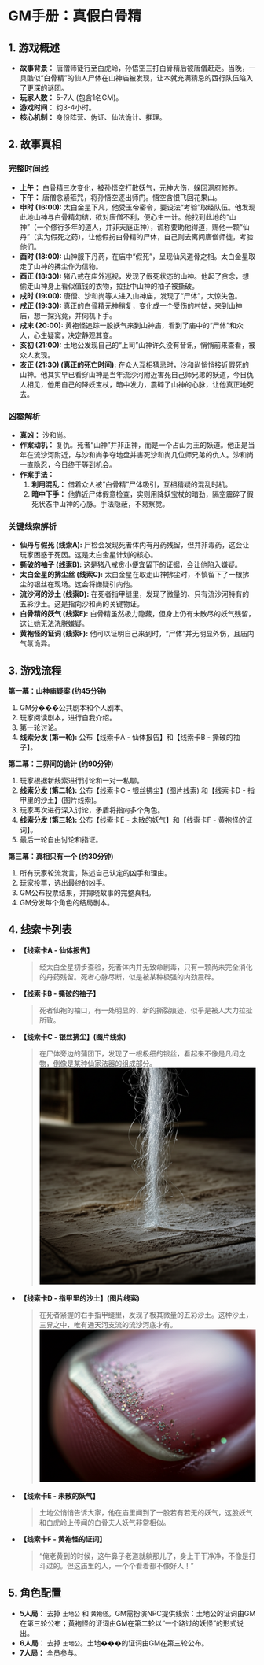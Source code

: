 # GM手册：真假白骨精

## 1. 游戏概述

*   **故事背景：** 唐僧师徒行至白虎岭，孙悟空三打白骨精后被唐僧赶走。当晚，一具酷似“白骨精”的仙人尸体在山神庙被发现，让本就充满猜忌的西行队伍陷入了更深的谜团。
*   **玩家人数：** 5-7人 (包含1名GM)。
*   **游戏时间：** 约3-4小时。
*   **核心机制：** 身份阵营、伪证、仙法诡计、推理。

## 2. 故事真相

### 完整时间线

*   **上午：** 白骨精三次变化，被孙悟空打散妖气，元神大伤，躲回洞府修养。
*   **下午：** 唐僧念紧箍咒，将孙悟空逐出师门。悟空含恨飞回花果山。
*   **申时 (16:00):** 太白金星下凡，他受玉帝密令，要设法“考验”取经队伍。他发现此地山神与白骨精勾结，欲对唐僧不利，便心生一计。他找到此地的“山神”（一个修行多年的道人，并非天庭正神），谎称要助他得道，赐他一颗“仙丹”（实为假死之药），让他假扮白骨精的尸体，自己则去离间唐僧师徒，考验他们。
*   **酉时 (18:00):** 山神服下丹药，在庙中“假死”，呈现仙风道骨之相。太白金星取走了山神的拂尘作为信物。
*   **酉正 (18:30):** 猪八戒在庙外巡视，发现了假死状态的山神。他起了贪念，想偷走山神身上看似值钱的衣物，拉扯中山神的袖子被撕破。
*   **戌时 (19:00):** 唐僧、沙和尚等人进入山神庙，发现了“尸体”，大惊失色。
*   **戌正 (19:30):** 真正的白骨精元神稍复，变化成一个受伤的村姑，来到山神庙，想一探究竟，并伺机下手。
*   **戌末 (20:00):** 黄袍怪追踪一股妖气来到山神庙，看到了庙中的“尸体”和众人，心生疑窦，决定静观其变。
*   **亥初 (21:00):** 土地公发现自己的“上司”山神许久没有音讯，悄悄前来查看，被众人发现。
*   **亥正 (21:30) (真正的死亡时间):** 在众人互相猜忌时，沙和尚悄悄接近假死的山神。他其实早已看穿山神是当年流沙河附近害死自己师兄弟的妖道，今日仇人相见，他用自己的降妖宝杖，暗中发力，震碎了山神的心脉，让他真正地死去。

### 凶案解析

*   **真凶：** 沙和尚。
*   **作案动机：** 复仇。死者“山神”并非正神，而是一个占山为王的妖道。他正是当年在流沙河附近，与沙和尚争夺地盘并害死沙和尚几位师兄弟的仇人。沙和尚一直隐忍，今日终于等到机会。
*   **作案手法：**
    1.  **利用混乱：** 借着众人被“白骨精”尸体吸引，互相猜疑的混乱时机。
    2.  **暗中下手：** 他靠近尸体假意检查，实则用降妖宝杖的暗劲，隔空震碎了假死状态中山神的心脉。手法隐蔽，不易察觉。

### 关键线索解析

*   **仙丹与假死 (线索A):** 尸检会发现死者体内有丹药残留，但并非毒药，这会让玩家困惑于死因。这是太白金星计划的核心。
*   **撕破的袖子 (线索B):** 这是猪八戒贪小便宜留下的证据，会让他陷入嫌疑。
*   **太白金星的拂尘丝 (线索C):** 太白金星在取走山神拂尘时，不慎留下了一根拂尘的银丝在现场。这会将嫌疑引向他。
*   **流沙河的沙土 (线索D):** 在死者指甲缝里，发现了微量的、只有流沙河特有的五彩沙土。这是指向沙和尚的关键物证。
*   **白骨精的妖气 (线索E):** 白骨精虽然极力隐藏，但身上仍有未散尽的妖气残留，这让她无法洗脱嫌疑。
*   **黄袍怪的证词 (线索F):** 他可以证明自己来到时，“尸体”并无明显外伤，且庙内气氛诡异。

## 3. 游戏流程

**第一幕：山神庙疑案 (约45分钟)**
1.  GM分���公共剧本和个人剧本。
2.  玩家阅读剧本，进行自我介绍。
3.  第一轮讨论。
4.  **线索分发 (第一轮):** 公布【线索卡A - 仙体报告】和【线索卡B - 撕破的袖子】。

**第二幕：三界间的诡计 (约90分钟)**
1.  玩家根据新线索进行讨论和一对一私聊。
2.  **线索分发 (第二轮):** 公布【线索卡C - 银丝拂尘】(图片线索) 和【线索卡D - 指甲里的沙土】(图片线索)。
3.  玩家再次进行深入讨论，矛盾将指向多个角色。
4.  **线索分发 (第三轮):** 公布【线索卡E - 未散的妖气】和【线索卡F - 黄袍怪的证词】。
5.  最后一轮自由讨论和指证。

**第三幕：真相只有一个 (约30分钟)**
1.  所有玩家轮流发言，陈述自己认定的凶手和理由。
2.  玩家投票，选出最终的凶手。
3.  GM公布投票结果，并揭晓故事的完整真相。
4.  GM分发每个角色的结局剧本。

## 4. 线索卡列表

*   **【线索卡A - 仙体报告】**
    > 经太白金星初步查验，死者体内并无致命剧毒，只有一颗尚未完全消化的丹药残留。死者心脉尽断，似是被某种极强的内劲震碎。
*   **【线索卡B - 撕破的袖子】**
    > 死者仙袍的袖口，有一处明显的、新的撕裂痕迹，似乎是被人大力拉扯所致。
*   **【线索卡C - 银丝拂尘】(图片线索)**
    > 在尸体旁边的蒲团下，发现了一根极细的银丝，看起来不像是凡间之物，倒像是某种仙家法器的组成部分。
    > **![Clue: A silver thread](./images/clue_silver_thread.png)**
*   **【线索卡D - 指甲里的沙土】(图片线索)**
    > 在死者紧握的右手指甲缝里，发现了极其微量的五彩沙土。这种沙土，三界之中，唯有通天河支流的流沙河底才有。
    > **![Clue: Colorful sand](./images/clue_magic_sand.png)**
*   **【线索卡E - 未散的妖气】**
    > 土地公悄悄告诉大家，他在庙里闻到了一股若有若无的妖气，这股妖气和白虎岭上传闻的白骨夫人妖气非常相似。
*   **【线索卡F - 黄袍怪的证词】**
    > “俺老黄到的时候，这牛鼻子老道就躺那儿了，身上干干净净，不像是打斗过的。但这庙里的人，一个个看着都不像好人！”

## 5. 角色配置

*   **5人局：** 去掉 `土地公` 和 `黄袍怪`。GM需扮演NPC提供线索：土地公的证词由GM在第三轮公布；黄袍怪的证词由GM在第二轮以“一个路过的妖怪”的形式说出。
*   **6人局：** 去掉 `土地公`。土地���的证词由GM在第三轮公布。
*   **7人局：** 全员参与。
